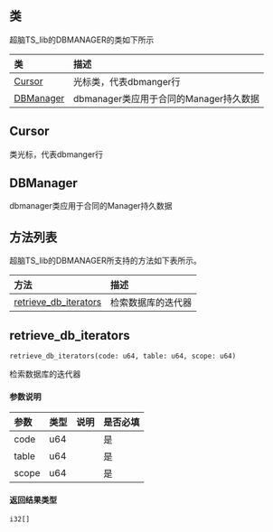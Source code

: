 ## 类
超脑TS_lib的DBMANAGER的类如下所示

| 类                                                                                        | 描述                                                 |
| :------------------------------------------------------------------------------------------| :----------------------------------------------------|
| [Cursor](docs-cn/contract/08-ts-dbmanager#Cursor)                          |光标类，代表dbmanger行                             |
| [DBManager](docs-cn/contract/08-ts-dbmanager#DBManager)                          |dbmanager类应用于合同的Manager持久数据                             |


## Cursor
类光标，代表dbmanger行

## DBManager
dbmanager类应用于合同的Manager持久数据


## 方法列表
超脑TS_lib的DBMANAGER所支持的方法如下表所示。

| 方法                                                                                        | 描述                                                 |
| :------------------------------------------------------------------------------------------| :----------------------------------------------------|
| [retrieve_db_iterators](docs-cn/contract/08-ts-dbmanager#retrieve_db_iterators)                           |检索数据库的迭代器                              |


## retrieve_db_iterators
```
retrieve_db_iterators(code: u64, table: u64, scope: u64)
```
检索数据库的迭代器

#### 参数说明
|参数               |类型    |说明                            |是否必填|
| :----------------| :------| :-----------------------------|:-----|
|code              | u64 |                     |是     |
|table              | u64 |                     |是     |
|scope              | u64 |                     |是     |

#### 返回结果类型
`i32[]`
